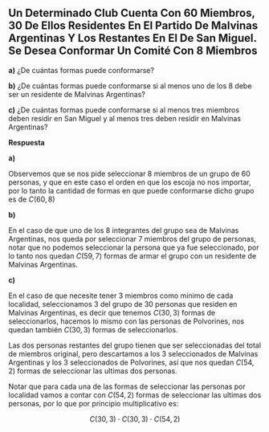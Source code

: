 ## Un Determinado Club Cuenta Con 60 Miembros, 30 De Ellos Residentes En El Partido De Malvinas Argentinas Y Los Restantes En El De San Miguel. Se Desea Conformar Un Comité Con 8 Miembros

**a)** ¿De cuántas formas puede conformarse?

**b)** ¿De cuántas formas puede conformarse si al menos uno de los 8 debe ser un residente de Malvinas Argentinas?

**c)** ¿De cuántas formas puede conformarse si al menos tres miembros deben residir en San Miguel y al menos tres deben residir en Malvinas Argentinas?

**Respuesta**

**a)**

Observemos que se nos pide seleccionar 8 miembros de un grupo de 60 personas, y que en este caso el orden en que los escoja no nos importar, por lo tanto la cantidad de formas en que puede conformarse dicho grupo es de $C(60,8)$

**b)**

En el caso de que uno de los 8 integrantes del grupo sea de Malvinas Argentinas, nos queda por seleccionar 7 miembros del grupo de personas, notar que no podemos seleccionar la persona que ya fue seleccionado, por lo tanto nos quedan $C(59,7)$ formas de armar el grupo con un residente de Malvinas Argentinas.

**c)**

En el caso de que necesite tener 3 miembros como mínimo de cada localidad, seleccionamos 3 del grupo de 30 personas que residen en Malvinas Argentinas, es decir que tenemos $C(30, 3)$ formas de seleccionarlos, hacemos lo mismo con las personas de Polvorines, nos quedan también $C(30,3)$ formas de seleccionarlos.

Las dos personas restantes del grupo tienen que ser seleccionadas del total de miembros original, pero descartamos a los 3 seleccionados de Malvinas Argentinas y los 3 seleccionados de Polvorines, así que nos quedan $C(54, 2)$ formas de seleccionar las ultimas dos personas.

Notar que para cada una de las formas de seleccionar las personas por localidad vamos a contar con $C(54,2)$ formas de seleccionar las ultimas dos personas, por lo que por principio multiplicativo es:

$$
C(30,3) \cdot C(30,3) \cdot C(54,2)
$$
